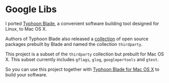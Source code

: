 # Google Libs

I ported [Typhoon Blade](https://github.com/chen3feng/typhoon-blade), a convenient software building tool designed for Linux, to Mac OS X.  

Authors of Typhoon Blade also released a [collection](https://github.com/chen3feng/thirdparty/) of open source packages prebuilt by Blade and named the collection `thirdparty`.

This project is a subset of the `thirdparty` collection but prebuilt for Mac OS X.  This subset currently includes `gflags`, `glog`, `googlepertools` and `gtest`.

So you can use this project together with [Typhoon Blade for Mac OS X](https://github.com/wangkuiyi/typhoon-blade) to build your software.